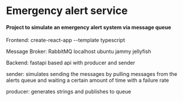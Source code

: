 # Emergency alert service

#### Project to simulate an emergency alert system via message queue

Frontend: create-react-app --template typescript

Message Broker: RabbitMQ localhost ubuntu jammy jellyfish

Backend: fastapi based api with producer and sender

sender: simulates sending the messages by pulling messages from the alerts queue and waiting a certain amount of time with a failure rate

producer: generates strings and publishes to queue
